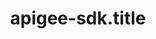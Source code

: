 ---
layout: default
order: 2
title: apigee-sdk.title
about: apigee-sdk.about
site: https://www.nuget.org/packages/apigee-sdk/
details: https://github.com/alexmartyniuk/apigee-sdk#apigee-sdk
img: /assets/img/sample/apigee-sdk.png
---